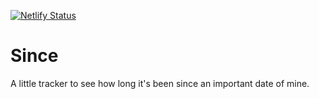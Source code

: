 [![Netlify Status](https://api.netlify.com/api/v1/badges/25d079fc-e8f7-4212-8bdb-48046429717b/deploy-status)](https://app.netlify.com/sites/cranky-heisenberg-562656/deploys)

# Since

A little tracker to see how long it's been since an important date of mine.

